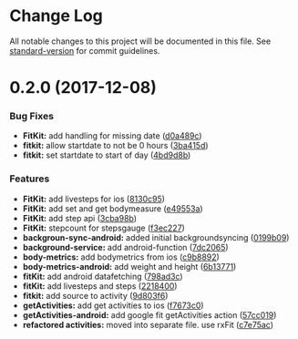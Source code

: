 # Change Log

All notable changes to this project will be documented in this file. See [standard-version](https://github.com/conventional-changelog/standard-version) for commit guidelines.

<a name="0.2.0"></a>
# 0.2.0 (2017-12-08)


### Bug Fixes

* **FitKit:** add handling for missing date ([d0a489c](https://github.com/zeppelin-no/react-native-fit-kit/commit/d0a489c))
* **fitkit:** allow startdate to not be 0 hours ([3ba415d](https://github.com/zeppelin-no/react-native-fit-kit/commit/3ba415d))
* **fitkit:** set startdate to start of day ([4bd9d8b](https://github.com/zeppelin-no/react-native-fit-kit/commit/4bd9d8b))


### Features

* **FitKit:** add livesteps for ios ([8130c95](https://github.com/zeppelin-no/react-native-fit-kit/commit/8130c95))
* **FitKit:** add set and get bodymeasure ([e49553a](https://github.com/zeppelin-no/react-native-fit-kit/commit/e49553a))
* **FitKit:** add step api ([3cba98b](https://github.com/zeppelin-no/react-native-fit-kit/commit/3cba98b))
* **FitKit:** stepcount for stepsgauge ([f3ec227](https://github.com/zeppelin-no/react-native-fit-kit/commit/f3ec227))
* **backgroun-sync-android:** added initial backgroundsyncing ([0199b09](https://github.com/zeppelin-no/react-native-fit-kit/commit/0199b09))
* **background-service:** add android-function ([7dc2065](https://github.com/zeppelin-no/react-native-fit-kit/commit/7dc2065))
* **body-metrics:** add bodymetrics from ios ([c9b8892](https://github.com/zeppelin-no/react-native-fit-kit/commit/c9b8892))
* **body-metrics-android:** add weight and height ([6b13771](https://github.com/zeppelin-no/react-native-fit-kit/commit/6b13771))
* **fitKit:** add android datafetching ([798ad3c](https://github.com/zeppelin-no/react-native-fit-kit/commit/798ad3c))
* **fitKit:** add livesteps and steps ([2218400](https://github.com/zeppelin-no/react-native-fit-kit/commit/2218400))
* **fitkit:** add source to activity ([9d803f6](https://github.com/zeppelin-no/react-native-fit-kit/commit/9d803f6))
* **getActivities:** add get activities to ios ([f7673c0](https://github.com/zeppelin-no/react-native-fit-kit/commit/f7673c0))
* **getActivities-android:** add google fit getActivities action ([57cc019](https://github.com/zeppelin-no/react-native-fit-kit/commit/57cc019))
* **refactored activities:** moved into separate file. use rxFit ([c7e75ac](https://github.com/zeppelin-no/react-native-fit-kit/commit/c7e75ac))
